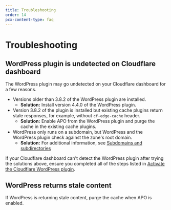 ```yaml
---
title: Troubleshooting
order: 14
pcx-content-type: faq
---
```


# Troubleshooting

## WordPress plugin is undetected on Cloudflare dashboard

The WordPress plugin may go undetected on your Cloudflare dashboard for a few reasons.

- Versions older than 3.8.2 of the WordPress plugin are installed.
  - **Solution:** Install version 4.4.0 of the WordPress plugin.
- Version 3.8.2 of the plugin is installed but existing cache plugins return stale responses, for example, without `cf-edge-cache` header.
  - **Solution:** Enable APO from the WordPress plugin and purge the cache in the existing cache plugins.
- WordPress only runs on a subdomain, but WordPress and the WordPress plugin check against the zone's root domain.
  - **Solution:** For additional information, see [Subdomains and subdirectories](/reference/subdomain-subdirectories)

If your Cloudflare dashboard can't detect the WordPress plugin after trying the solutions above, ensure you completed all of the steps listed in [Activate the Cloudflare WordPress plugin](/get-started/activate-cf-wp-plugin).

## WordPress returns stale content

If WordPress is returning stale content, purge the cache when APO is enabled.